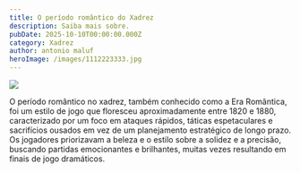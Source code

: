 ```yaml
---
title: O período romântico do Xadrez
description: Saiba mais sobre.
pubDate: 2025-10-10T00:00:00.000Z
category: Xadrez
author: antonio maluf
heroImage: /images/1112223333.jpg
---
```


![](/images/1112223333.jpg)

O período romântico no xadrez, também conhecido como a Era Romântica, foi um estilo de jogo que floresceu aproximadamente entre 1820 e 1880, caracterizado por um foco em ataques rápidos, táticas espetaculares e sacrifícios ousados em vez de um planejamento estratégico de longo prazo. Os jogadores priorizavam a beleza e o estilo sobre a solidez e a precisão, buscando partidas emocionantes e brilhantes, muitas vezes resultando em finais de jogo dramáticos.
